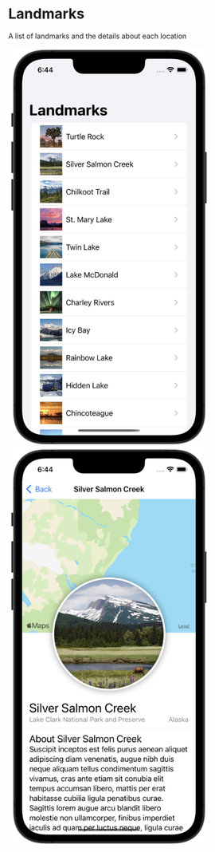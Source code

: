 # Landmarks
A list of landmarks and the details about each location


<img src="screenshot1.png" width=400>      <img src="screenshot2.png" width=400>
